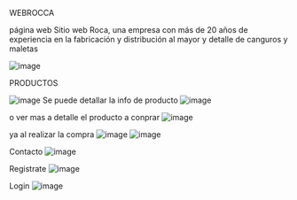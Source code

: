 WEBROCCA

página web
Sitio web Roca, una empresa con más de 20 años de experiencia en la fabricación y distribución al mayor y detalle de canguros y maletas

![image](https://github.com/user-attachments/assets/3724934b-ea46-4b21-ade9-882ef31f5690)

PRODUCTOS

![image](https://github.com/user-attachments/assets/0a3cf120-2a11-4af4-bcb6-91097f320836)
Se puede detallar la info de producto
![image](https://github.com/user-attachments/assets/bb11f2ef-e098-4bf0-836f-84645723bf2e)

o  ver mas a detalle el producto a conprar
![image](https://github.com/user-attachments/assets/a7dcc790-856f-4eb6-977f-adfdeee83f2b)

ya al realizar la compra 
![image](https://github.com/user-attachments/assets/4256d2fe-98d6-4518-a674-a97e0ee8fdef)
![image](https://github.com/user-attachments/assets/0b74afe5-b428-48c9-ba58-62769d4781b2)

Contacto 
![image](https://github.com/user-attachments/assets/edb0846e-8b7d-4e10-ab91-ba30e38fc7de)

Registrate 
![image](https://github.com/user-attachments/assets/333b9f0f-5556-4a88-824a-b11121adc6ea)

Login 
![image](https://github.com/user-attachments/assets/03f3b1c0-61d9-4247-b56e-72b0f554cae8)






